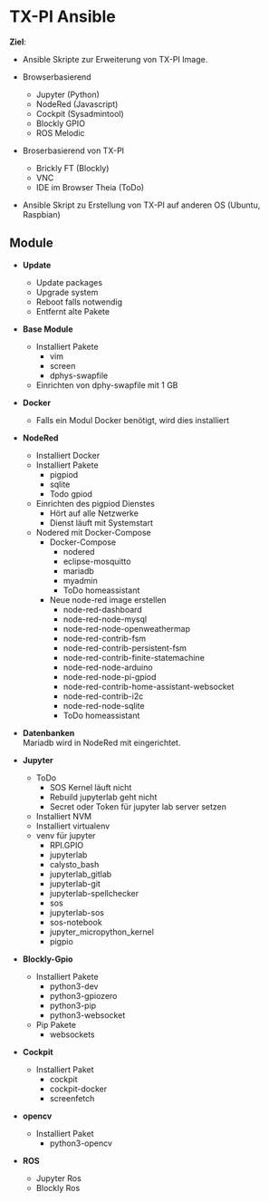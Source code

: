 # TX-PI Ansible

__Ziel__:

* Ansible Skripte zur Erweiterung von TX-PI Image.
* Browserbasierend
	* Jupyter (Python)
	* NodeRed (Javascript)
	* Cockpit (Sysadmintool)
	* Blockly GPIO
	* ROS Melodic

* Broserbasierend von TX-PI
	* Brickly FT (Blockly)
	* VNC
	* IDE im Browser Theia (ToDo)

* Ansible Skript zu Erstellung von TX-PI auf anderen OS (Ubuntu, Raspbian)

## Module

* __Update__
	* Update packages
	* Upgrade system
	* Reboot falls notwendig
	* Entfernt alte Pakete

* __Base Module__
	* Installiert Pakete
		* vim
		* screen
		* dphys-swapfile
	* Einrichten von dphy-swapfile mit 1 GB

* __Docker__
	* Falls ein Modul Docker benötigt, wird dies installiert

* __NodeRed__
	* Installiert Docker
	* Installiert Pakete
		* pigpiod
		* sqlite
		* Todo gpiod
	* Einrichten des pigpiod Dienstes
		* Hört auf alle Netzwerke
		* Dienst läuft mit Systemstart
	* Nodered mit Docker-Compose
		* Docker-Compose
			* nodered
			* eclipse-mosquitto
			* mariadb
			* myadmin
			* ToDo homeassistant
		* Neue node-red image erstellen
			* node-red-dashboard
			* node-red-node-mysql
			* node-red-node-openweathermap
			* node-red-contrib-fsm
			* node-red-contrib-persistent-fsm
			* node-red-contrib-finite-statemachine
			* node-red-node-arduino
			* node-red-node-pi-gpiod
			* node-red-contrib-home-assistant-websocket
			* node-red-contrib-i2c
			* node-red-node-sqlite
			* ToDo homeassistant

* __Datenbanken__  
	Mariadb wird in NodeRed mit eingerichtet.

* __Jupyter__
	* ToDo
		* SOS Kernel läuft nicht
		* Rebuild jupyterlab geht nicht
		* Secret oder Token für jupyter lab server setzen
	* Installiert NVM
	* Installiert virtualenv
	* venv für jupyter
		* RPI.GPIO
		* jupyterlab
		* calysto_bash
		* jupyterlab_gitlab
		* jupyterlab-git
		* jupyterlab-spellchecker
		* sos
		* jupyterlab-sos
		* sos-notebook
		* jupyter_micropython_kernel
		* pigpio

* __Blockly-Gpio__
	* Installiert Pakete
		* python3-dev
		* python3-gpiozero
		* python3-pip
		* python3-websocket
	* Pip Pakete
		* websockets

* __Cockpit__
	* Installiert Paket
		* cockpit
		* cockpit-docker
		* screenfetch
* __opencv__
	* Installiert Paket
		* python3-opencv

* __ROS__
	* Jupyter Ros
	* Blockly Ros

